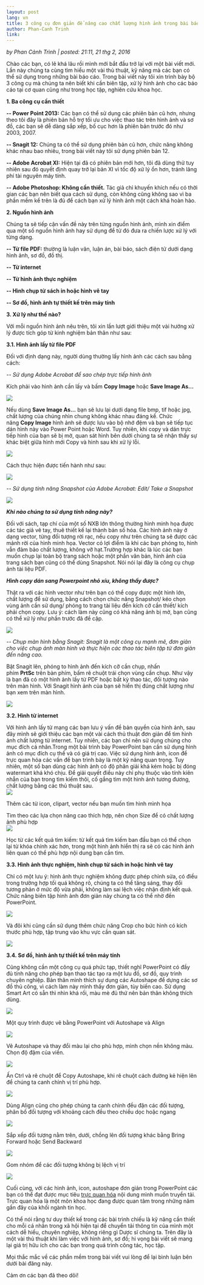 ```yaml
---
layout: post
lang: vn
title: 3 công cụ đơn giản để nâng cao chất lượng hình ảnh trong bài báo cáo
author: Phan-Canh Trinh
link: 
---
```


*by Phan Cảnh Trình \| posted: 21:11, 21 thg 2, 2016*

Chào các bạn, có lẽ khá lâu rồi mình mới bắt đầu trở lại với một bài viết mới. Lần này chúng ta cùng tìm hiểu một vài thủ thuật, kỹ năng mà các bạn có thể sử dụng trong những bài báo cáo. Trong bài viết này tôi xin trình bày bộ 3 công cụ mà chúng ta nên biết khi cần biên tập, xử lý hình ảnh cho các báo cáo tại cơ quan cũng như trong học tập, nghiên cứu khoa học.

**1. Ba công cụ cần thiết**

**-- Power Point 2013:** Các bạn có thể sử dụng các phiên bản cũ hơn, nhưng theo tôi đây là phiên bản hỗ trợ tối ưu cho việc thao tác trên hình ảnh và sơ đồ, các bạn sẽ dễ dàng sắp xếp, bố cục hơn là phiên bản trước đó như 2003, 2007.

**-- Snagit 12:** Chúng ta có thể sử dụng phiên bản cũ hơn, chức năng không khác nhau bao nhiêu, trong bài viết này tôi sử dụng phiên bản 12.

**-- Adobe Acrobat XI:** Hiện tại đã có phiên bản mới hơn, tôi đã dùng thử tuy nhiên sau đó quyết định quay trở lại bản XI vì tốc độ xử lý ổn hơn, tránh lãng phí tài nguyên máy tính.

**-- Adobe Photoshop: Không cần thiết.** Tác giả chỉ khuyến khích nếu có thời gian các bạn nên biết qua cách sử dụng, còn không cũng không sao vì ba phần mềm kể trên là đủ để cách bạn xử lý hình ảnh một cách khá hoàn hảo.

**2. Nguồn hình ảnh**

Chúng ta sẽ tiếp cận vấn đề này trên từng nguồn hình ảnh, mình xin điểm qua một số nguồn hình ảnh hay sử dụng để từ đó đưa ra chiến lược xử lý với từng dạng.

**-- Từ file PDF:** thường là luận văn, luận án, bài báo, sách điện tử dưới dạng hình ảnh, sơ đồ, đồ thị.

**-- Từ internet**

**-- Từ hình ảnh thực nghiệm**

**-- Hình chụp từ sách in hoặc hình vẽ tay**

**-- Sơ đồ, hình ảnh tự thiết kế trên máy tính**

**3. Xử lý như thế nào?**

Với mỗi nguồn hình ảnh nêu trên, tôi xin lần lượt giới thiệu một vài hướng xử lý được tích góp từ kinh nghiệm bản thân như sau:

**3.1. Hình ảnh lấy từ file PDF**

Đối với định dạng này, người dùng thường lấy hình ảnh các cách sau bằng cách:

*-- Sử dụng Adobe Acrobat để sao chép trực tiếp hình ảnh*

Kích phải vào hình ảnh cần lấy và bấm **Copy Image** hoặc **Save Image As...**

![](/images/vn_tut/chinh-hinh-bao-cao/p1.png)

Nếu dùng **Save Image As...** bạn sẽ lưu lại dưới dạng file bmp, tif hoặc jpg, chất lượng của chúng nhìn chung không khác nhau đáng kể. Chức năng **Copy Image** hình ảnh sẽ được lưu vào bộ nhớ đệm và bạn sẽ tiếp tục dán hình này vào Power Point hoặc Word. Tuy nhiên, khi copy và dán trực tiếp hình của bạn sẽ bị mờ, quan sát hình bên dưới chúng ta sẽ nhận thấy sự khác biệt giữa hình mới Copy và hình sau khi xử lý lỗi.

![](/images/vn_tut/chinh-hinh-bao-cao/p2.png)

Cách thực hiện được tiến hành như sau:

![](/images/vn_tut/chinh-hinh-bao-cao/p3.png)

*-- Sử dụng tính năng Snapshot của Adobe Acrobat: Edit/ Take a Snapshot*

![](/images/vn_tut/chinh-hinh-bao-cao/p4.png)

***Khi nào chúng ta sử dụng tính năng này?***

Đối với sách, tạp chí của một số NXB lớn thông thường hình minh họa được các tác giả vẽ tay, thuê thiết kế lại thành bản số hóa. Các hình ảnh này ở dạng vector, từng đối tượng rời rạc, nếu copy như trên chúng ta sẽ được các mảnh rời của hình minh họa. Vector có lợi điểm là khi các bạn phóng to, hình vẫn đảm bảo chất lượng, không vỡ hạt.Trường hợp khác là lúc các bạn muốn chụp lại toàn bộ trang sách hoặc một phần văn bản, hình ảnh của trang sách bạn cũng có thể dùng Snapshot. Nói nói lại đây là công cụ chụp ảnh tài liệu PDF.

***Hình copy dán sang Powerpoint nhỏ xíu, không thấy được?***

Thật ra với các hình vector như trên bạn có thể copy được một hình lớn, chất lượng để sử dụng, bằng cách chọn chức năng Snapshot/ kéo chọn vùng ảnh cần sử dụng/ phóng to trang tài liệu đến kích cỡ cần thiết/ kích phải chọn copy. Lưu ý: cách làm này cũng có khả năng ảnh bị mờ, bạn cũng có thể xử lý như phần trước đã đề cập.

![](/images/vn_tut/chinh-hinh-bao-cao/p5.png)

*-- Chụp màn hình bằng Snagit: Snagit là một công cụ mạnh mẽ, đơn giản cho việc chụp ảnh màn hình và thực hiện các thao tác biên tập từ đơn giản đến nâng cao.*

Bật Snagit lên, phóng to hình ảnh đến kích cỡ cần chụp, nhấn phím **PrtSc** trên bàn phím, bấm rê chuột trái chọn vùng cần chụp. Như vậy là bạn đã có một hình ảnh lấy từ PDF hoặc bất kỳ thao tác, đối tượng nào trên màn hình. Với Snagit hình ảnh của bạn sẽ hiển thị đúng chất lượng như bạn xem trên màn hình.

![](/images/vn_tut/chinh-hinh-bao-cao/p6.png)

**3.2. Hình từ internet**

Với hình ảnh lấy từ mạng các bạn lưu ý vấn đề bản quyền của hình ảnh, sau đây mình sẽ giới thiệu các bạn một vài cách thủ thuật đơn giản để tìm hình ảnh chất lượng từ internet. Tuy nhiên, các bạn chỉ nên sử dụng chúng cho mục đích cá nhân.Trong một bài trình bày PowerPoint bạn cần sử dụng hình ảnh có mục đích cụ thể và có giá trị cao. Việc sử dụng hình ảnh, icon để trực quan hóa các vấn đề bạn trình bày là một kỹ năng quan trọng. Tuy nhiên, một số bạn dùng các hình ảnh có độ phân giải khá kém hoặc bị đóng watermart khá khó chịu. Để giải quyết điều này chỉ phụ thuộc vào tính kiên nhẫn của bạn trong tìm kiếm thôi, cố gắng tìm một hình ảnh tương đương, chất lượng bằng các thủ thuật sau.\
![](/images/vn_tut/chinh-hinh-bao-cao/p7.png)

Thêm các từ icon, clipart, vector nếu bạn muốn tìm hình mình họa

Tìm theo các lựa chọn nâng cao thích hợp, nên chọn Size để có chất lượng ảnh phù hợp\
![](/images/vn_tut/chinh-hinh-bao-cao/p8.png)

Học từ các kết quả tìm kiếm: từ kết quả tìm kiếm ban đầu bạn có thể chọn lại từ khóa chính xác hơn, trong một hình ảnh hiển thị ra sẽ có các hình ảnh liên quan có thể phù hợp nội dung bạn cần tìm.

**3.3. Hình ảnh thực nghiệm, hình chụp từ sách in hoặc hình vẽ tay**

Chỉ có một lưu ý: hình ảnh thực nghiệm không được phép chỉnh sửa, có điều trong trường hợp tối quá không rõ, chúng ta có thể tăng sáng, thay đổi tương phản ở mức độ vừa phải, không làm sai lệch việc nhận định kết quả. Chức năng biên tập hình ảnh đơn giản này chúng ta có thể nhờ đến PowerPoint.

![](/images/vn_tut/chinh-hinh-bao-cao/p9.png)

Và đôi khi cũng cần sử dụng thêm chức năng Crop cho bức hình có kích thước phù hợp, tập trung vào khu vực cần quan sát.

![](/images/vn_tut/chinh-hinh-bao-cao/p10.png)

**3.4. Sơ đồ, hình ảnh tự thiết kế trên máy tính**

Cũng không cần một công cụ quá phức tạp, thiết nghĩ PowerPoint có đầy đủ tính năng cho phép bạn thao tác tạo ra một lưu đồ, sơ đồ, quy trình chuyên nghiệp. Bản thân mình thích sự dụng các Autoshape để dựng các sơ đồ thủ công, vì cách làm này mình thấy đơn giản, tùy biến cao. Sử dụng Smart Art có sẵn thì nhìn khá rối, màu mè đủ thứ nên bản thân không thích dùng.

![](/images/vn_tut/chinh-hinh-bao-cao/p11.png)

Một quy trình được vẽ bằng PowerPoint với Autoshape và Align

![](/images/vn_tut/chinh-hinh-bao-cao/p12.png)

Vẽ Autoshape và thay đổi màu lại cho phù hợp, mình chọn nền không màu. Chọn độ đậm của viền.

![](/images/vn_tut/chinh-hinh-bao-cao/p13.png)

Ấn Ctrl và rê chuột để Copy Autoshape, khi rê chuột cách đường kẻ hiện lên để chúng ta canh chỉnh vị trí phù hợp.

![](/images/vn_tut/chinh-hinh-bao-cao/p14.png)

Dùng Align cũng cho phép chúng ta canh chỉnh đều đặn các đối tượng, phân bố đối tượng với khoảng cách đều theo chiều dọc hoặc ngang

![](/images/vn_tut/chinh-hinh-bao-cao/p15.png)

Sắp xếp đối tượng nằm trên, dưới, chồng lên đối tượng khác bằng Bring Forward hoặc Send Backward

![](/images/vn_tut/chinh-hinh-bao-cao/p16.png)

Gom nhóm để các đối tượng không bị lệch vị trí

![](/images/vn_tut/chinh-hinh-bao-cao/p17.png)

Cuối cùng, với các hình ảnh, icon, autoshape đơn giản trong PowerPoint các bạn có thể đạt được mục tiêu [trực quan hóa](https://en.wikipedia.org/wiki/Information_visualization) nội dung mình muốn truyền tải. Trực quan hóa là một môn khoa học đang được quan tâm trong những năm gần đây của khối ngành tin học.

Có thể nói rằng tư duy thiết kế trong các bài trình chiếu là kỹ năng cần thiết cho mỗi cá nhân trong xã hội hiện tại để chuyển tải thông tin của mình một cách dễ hiểu, chuyên nghiệp, không riêng gì Dược sĩ chúng ta. Trên đây là một vài thủ thuật khi làm việc với hình ảnh, sơ đồ; hi vọng bài viết sẽ mang lại giá trị hữu ích cho các bạn trong quá trình công tác, học tập.

Mọi thắc mắc về các phần mềm trong bài viết vui lòng để lại bình luận bên dưới bài đăng này. 

Cảm ơn các bạn đã theo dõi!
